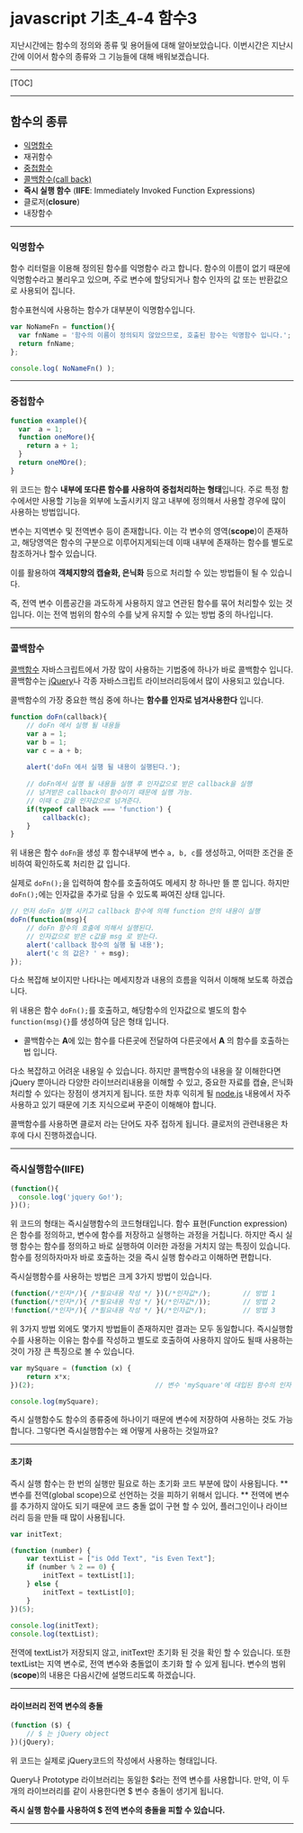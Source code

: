 # javascript 기초_4-4 함수3

지난시간에는 함수의 정의와 종류 및 용어들에 대해 알아보았습니다.
이번시간은 지난시간에 이어서 함수의 종류와 그 기능들에 대해 배워보겠습니다.

---

[TOC]

---

## 함수의 종류

- [익명함수](#noneName)
- 재귀함수
- [중첩함수](#innerFn)
- [콜백함수(call back)](#callBack)
- **즉시 실행 함수** (**IIFE**: Immediately Invoked Function Expressions)
- 클로저(**closure**)
- 내장함수

---

### 익명함수<div id="noneName"></div>

함수 리터럴을 이용해 정의된 함수를 익명함수 라고 합니다.
함수의 이름이 없기 때문에 익명함수라고 불리우고 있으며, 
주로 변수에 할당되거나 함수 인자의 값 또는 반환값으로 사용되어 집니다.

함수표현식에 사용하는 함수가 대부분이 익명함수입니다.

```javascript
var NoNameFn = function(){
  var fnName = '함수의 이름이 정의되지 않았으므로, 호출된 함수는 익명함수 입니다.';
  return fnName;
};

console.log( NoNameFn() );
```

---

### 중첩함수<div id="innerFn"></div>

```javascript
function example(){
  var  a = 1;
  function oneMore(){
    return a + 1;
  }
  return oneMOre();
}
```

 위 코드는 함수 **내부에 또다른 함수를 사용하여 중첩처리하는 형태**입니다.
주로 특정 함수에서만 사용할 기능을 외부에 노출시키지 않고 내부에 정의해서 사용할 경우에 많이 사용하는 방법입니다.

변수는 지역변수 및 전역변수 등이 존재합니다.
이는 각 변수의 영역(**scope**)이 존재하고, 해당영역은 함수의 구분으로 이루어지게되는데 
이때 내부에 존재하는 함수를 별도로 참조하거나 할수 있습니다.

이를 활용하여 **객체지향의 캡슐화, 은닉화** 등으로 처리할 수 있는 방법들이 될 수 있습니다.

즉, 전역 변수 이름공간을 과도하게 사용하지 않고 연관된 함수를 묶어 처리할수 있는 것 입니다.
이는 전역 범위의 함수의 수를 낮게 유지할 수 있는 방법 중의 하나입니다.

---

### 콜백함수<div id="callBack"></div>

[콜백함수](https://opentutorials.org/module/532/6508)
자바스크립트에서 가장 많이 사용하는 기법중에 하나가 바로 콜백함수 입니다.
콜백함수는 [jQuery](http://jquery.com)나 각종 자바스크립트 라이브러리등에서 많이 사용되고 있습니다.

콜백함수의 가장 중요한 핵심 중에 하나는 **함수를 인자로 넘겨사용한다** 입니다.

```javascript
function doFn(callback){
    // doFn 에서 실행 될 내용들
    var a = 1;
    var b = 1;
    var c = a + b;
     
    alert('doFn 에서 실행 될 내용이 실행된다.');
 
    // doFn에서 실행 될 내용들 실행 후 인자값으로 받은 callback을 실행
    // 넘겨받은 callback이 함수이기 때문에 실행 가능.
    // 이때 c 값을 인자값으로 넘겨준다.
    if(typeof callback === 'function') {
        callback(c);
    }
}
```

위 내용은 함수 `doFn`을 생성 후 
함수내부에 변수 `a, b, c`를 생성하고, 
어떠한 조건을 준비하여 확인하도록 처리한 값 입니다.

실제로 `doFn();`을 입력하여 함수를 호출하여도 메세지 창 하나만 뜰 뿐 입니다.
하지만 `doFn();`에는 인자값을  추가로 담을 수 있도록 짜여진 상태 입니다.

```javascript
// 먼저 doFn 실행 시키고 callback 함수에 의해 function 안의 내용이 실행
doFn(function(msg){
    // doFn 함수의 호출에 의해서 실행된다.
    // 인자값으로 받은 c값을 msg 로 받는다.
    alert('callback 함수의 실행 될 내용');
    alert('c 의 값은? ' + msg);
});
```

다소 복잡해 보이지만 나타나는 메세지창과 
내용의 흐름을 익혀서 이해해 보도록 하겠습니다.

위 내용은 함수 `doFn();`를 호출하고, 해당함수의 인자값으로
 별도의 함수`function(msg){}`를 생성하여 담은 형태 입니다.

- 콜백함수는 **A**에 있는 함수를 다른곳에 전달하여 다른곳에서 **A** 의 함수를 호출하는 법 입니다.

다소 복잡하고 어려운 내용일 수 있습니다.
하지만 콜백함수의 내용을 잘 이해한다면 jQuery 뿐아니라 
다양한 라이브러리내용을 이해할 수 있고, 
중요한 자료를 캡슐, 은닉화 처리할 수 있다는 장점이 생겨지게 됩니다.
또한 차후 익히게 될 [node.js](nodejs.org) 내용에서 자주 사용하고 있기 때문에 
기초 지식으로써 꾸준이 이해해야 합니다.

콜백함수를 사용하면 클로저 라는 단어도 자주 접하게 됩니다.
클로저의 관련내용은 차후에 다시 진행하겠습니다.

---

### 즉시실행함수(IIFE)

```javascript
(function(){
  console.log('jquery Go!');
})();
```

위 코드의 형태는 즉시실행함수의 코드형태입니다.
함수 표현(Function expression)은 함수를 정의하고, 변수에 함수를 저장하고 실행하는 과정을 거칩니다. 
하지만 즉시 실행 함수는 함수를 정의하고 바로 실행하여 이러한 과정을 거치지 않는 특징이 있습니다. 
함수를 정의하자마자 바로 호출하는 것을 즉시 실행 함수라고 이해하면 편합니다.

즉시실행함수를 사용하는 방법은 크게 3가지 방법이 있습니다.

```javascript
(function(/*인자*/){ /*필요내용 작성 */ })(/*인자값*/);		// 방법 1
(function(/*인자*/){ /*필요내용 작성 */ }(/*인자값*/));		// 방법 2
!function(/*인자*/){ /*필요내용 작성 */ }(/*인자값*/);			// 방법 3
```

위 3가지 방법 외에도 몇가지 방법들이 존재하지만 결과는 모두 동일합니다.
즉시실행함수를 사용하는 이유는 함수를 작성하고 별도로 호출하여 사용하지 않아도 될때 사용하는 것이 가장 큰 특징으로 볼 수 있습니다.

```javascript
var mySquare = (function (x) {
    return x*x;
})(2);								// 변수 'mySquare'에 대입된 함수의 인자 'x'의 값을 2로 할당

console.log(mySquare);
```

즉시 실행함수도 함수의 종류중에 하나이기 때문에 변수에 저장하여 사용하는 것도 가능합니다. 
그렇다면 즉시실행함수는 왜 어떻게 사용하는 것일까요?

---

#### 초기화

즉시 실행 함수는 한 번의 실행만 필요로 하는 초기화 코드 부분에 많이 사용됩니다.
**변수를 전역(global scope)으로 선언하는 것을 피하기 위해서 입니다. **
전역에 변수를 추가하지 않아도 되기 때문에 코드 충돌 없이 구현 할 수 있어, 
플러그인이나 라이브러리 등을 만들 때 많이 사용됩니다.

```javascript
var initText;

(function (number) {
    var textList = ["is Odd Text", "is Even Text"];
    if (number % 2 == 0) {
        initText = textList[1];
    } else {
        initText = textList[0];
    }
})(5);
 
console.log(initText);
console.log(textList);
```

전역에 textList가 저장되지 않고, initText만 초기화 된 것을 확인 할 수 있습니다. 
또한 textList는 지역 변수로, 전역 변수와 충돌없이 초기화 할 수 있게 됩니다.
변수의 범위(**scope**)의 내용은 다음시간에 설명드리도록 하겠습니다.

---

#### 라이브러리 전역 변수의 충돌

```javascript
(function ($) {
    // $ 는 jQuery object
})(jQuery);
```

위 코드는 실제로 jQuery코드의 작성에서 사용하는 형태입니다.

Query나 Prototype 라이브러리는 동일한 $라는 전역 변수를 사용합니다. 
만약, 이 두개의 라이브러리를 같이 사용한다면 $ 변수 충돌이 생기게 됩니다.

**즉시 실행 함수를 사용하여 $ 전역 변수의 충돌을 피할 수 있습니다.**

---



